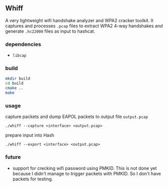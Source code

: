## Whiff

A very lightweight wifi handshake analyzer and WPA2 cracker toolkit. It captures and processes `.pcap` files to extract WPA2 4-way handshakes and generate `.hc22000` files as input to hashcat.


### dependencies

- `libcap` 


### build
```bash
mkdir build
cd build
cmake ..
make
```

### usage

capture packets and dump EAPOL packets to output file `output.pcap`
```
./whiff --capture <interface> <output.pcap>
```
prepare input into Hash
```
./whiff --export <interface> <output.pcap>
```

### future
- support for crecking wifi password using PMKID. This is not done yet because I didn't manage to trigger packets with PMKID. So I don't have packets for testing.